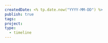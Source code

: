 ```yaml
---
createdDate: <% tp.date.now("YYYY-MM-DD") %>
publish: true
tags: 
project: 
type:
  - timeline
---
```

